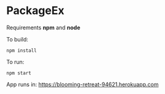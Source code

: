 # PackageEx

Requirements **npm** and **node**

To build:

    npm install

To run:

    npm start

App runs in: https://blooming-retreat-94621.herokuapp.com

